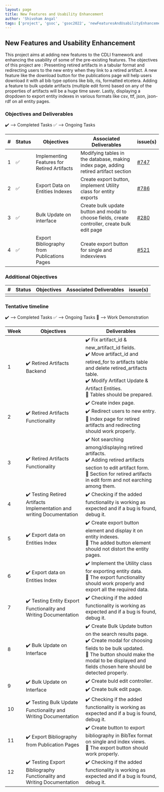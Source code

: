 ```yaml
---
layout: page
title: New Features and Usability Enhancement
author: 'Shivoham Angal'
tags: ['project', 'gsoc', 'gsoc2022', 'newFeaturesAndUsabilityEnhancement']
---
```


## New Features and Usability Enhancement

This project aims at adding new features to the CDLI framework and enhancing the usability of some of the pre-existing features. The objectives of this project are : Presenting retired artifacts in a tabular format and redirecting users to the new entry when they link to a retired artifact. A new feature like the download button for the publications page will help users download it with all bib type options like bib, ris, formatted etcetera. Adding a feature to bulk update artifacts (multiple edit form) based on any of the properties of artifacts will be a huge time saver. Lastly, displaying a dropdown to export entity indexes in various formats like csv, ttf, json, json-rdf on all entity pages.

### Objectives and Deliverables

:heavy_check_mark: --> Completed Tasks  :white_check_mark: --> Ongoing Tasks

| \# | Status  | Objectives                    | Associated Deliverables         | issue(s) |
| --- | --- | ----------------------------- | ---------------------------------------------- | -------- |
| 1 |:white_check_mark:|  Implementing Features for Retired Artifacts | Modifying tables in the database, making index page, adding retired artifact section | [#747](https://gitlab.com/cdli/framework/-/issues/747) |
| 2 |:white_check_mark:|  Export Data on Entities Indexes | Create export button, implement Utility class for entity exports | [#786](https://gitlab.com/cdli/framework/-/issues/786) |
| 3 |:white_check_mark:|  Bulk Update on interface | Create bulk update button and modal to choose fields, create controller, create bulk edit page | [#280](https://gitlab.com/cdli/framework/-/issues/280) |
| 4 |:white_check_mark:|  Export Bibliography from Publications Pages | Create export button for single and indexviews | [#521](https://gitlab.com/cdli/framework/-/issues/521) |

### Additional Objectives

| \# | Status  | Objectives         | Associated Deliverables                                             | issue(s) |
| --- | --- | ------------------ | ------------------------------------------------------------------- | -------- |
| |  |    |   |    |


### Tentative timeline

:heavy_check_mark: --> Completed Tasks  :white_check_mark: --> Ongoing Tasks  :raised_hands: --> Work Demonstration

| Week  |Objectives | Deliverables |
|---|---|---|
|1| :heavy_check_mark: Retired Artifacts Backend  |  :heavy_check_mark: Fix artifact_id & new_artifact_id fields. <br/> :heavy_check_mark: Move artifact_id and retired_for to artifacts table and delete retired_artifacts table. <br> :heavy_check_mark: Modify Artifact Update & Artifact Entities. <br> :raised_hands: Tables should be prepared.|
|2| :heavy_check_mark: Retired Artifacts Functionality  |  :heavy_check_mark: Create index page. <br/> :heavy_check_mark: Redirect users to new entry. <br> :raised_hands: Index page for retired artifacts and redirecting should work properly.|
|3| :heavy_check_mark: Retired Artifacts Functionality  |  :heavy_check_mark: Not searching among/displaying retired artifacts. <br/> :heavy_check_mark: Adding retired artifacts section to edit artifact form. <br> :raised_hands: Section for retired artifacts in edit form and not earching among them.|
|4| :heavy_check_mark: Testing Retired Artifacts Implementation and writing Documentation  |  :heavy_check_mark: Checking if the added functionality is working as expected and if a bug is found, debug it.
|5| :heavy_check_mark: Export data on Entities Index  |  :heavy_check_mark: Create export button element and display it on entity indexes. <br/> :raised_hands: The added button element should not distort the entity pages.|
|6| :heavy_check_mark: Export data on Entities Index |  :heavy_check_mark: Implement the Utility class for exporting entity data. <br> :raised_hands: The export functionality should work properly and export all the required data.|
|7| :heavy_check_mark: Testing Entity Export Functionality and Writing Documentation |  :heavy_check_mark: Checking if the added functionality is working as expected and if a bug is found, debug it.
|8| :heavy_check_mark: Bulk Update on Interface|  :heavy_check_mark: Create Bulk Update button on the search results page. <br> :heavy_check_mark: Create modal for choosing fields to be bulk updated. <br> :raised_hands: The button should make the modal to be displayed and fields chosen here should be detected properly.
|9| :heavy_check_mark: Bulk Update on Interface |  :heavy_check_mark: Create buld edit controller. <br> :heavy_check_mark: Create bulk edit page. <br>
|10| :heavy_check_mark: Testing Bulk Update Functionality and Writing Documentation |  :heavy_check_mark: Checking if the added functionality is working as expected and if a bug is found, debug it.
|11| :heavy_check_mark: Export Bibliography from Publication Pages |  :heavy_check_mark: Create button to export bibliography in BibTex format on single and index views. <br> :raised_hands: The export button should work properly.
|12| :heavy_check_mark: Testing Export Bibliography Functionality and Writing Documentation |  :heavy_check_mark: Checking if the added functionality is working as expected and if a bug is found, debug it.

